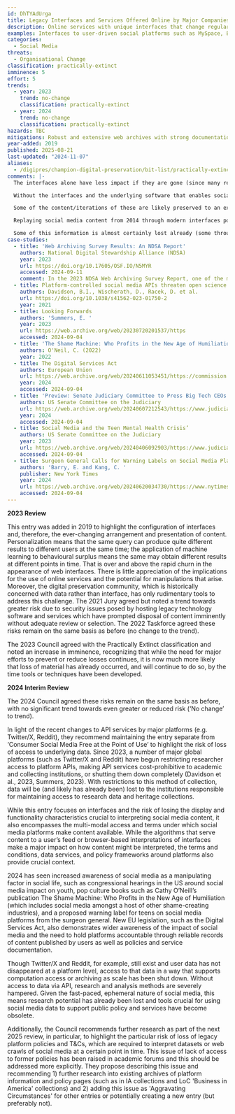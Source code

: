 ```yaml
---
id: DhTYAdUrga
title: Legacy Interfaces and Services Offered Online by Major Companies
description: Online services with unique interfaces that change regularly and through those changes provide a different experience and different content to their users.
examples: Interfaces to user-driven social platforms such as MySpace, Bebo, Facebook, Twitter/X, Reddit, LinkedIn, Sina Weibo, Flickr, and social platform API-driven services such as Botometer and Tweetdeck and many others, and superseded policies and terms governing access and re-use of platform data
categories:
  - Social Media
threats:
  - Organisational Change
classification: practically-extinct
imminence: 5
effort: 5
trends:
  - year: 2023
    trend: no-change
    classification: practically-extinct
  - year: 2024
    trend: no-change
    classification: practically-extinct
hazards: TBC
mitigations: Robust and extensive web archives with strong documentation of platform documentation (such as terms of service) over time; search algorithms (where available); ranking and personalization of interfaces; awareness of IPR and the presence of orphaned works
year-added: 2019
published: 2025-08-21
last-updated: "2024-11-07"
aliases:
  - /digipres/champion-digital-preservation/bit-list/practically-extinct/bitlist-legacy-interfaces-and-services
comments: |-
  The interfaces alone have less impact if they are gone (since many research users are interested in the extracted data). However, it's an important distinction for us to make that we could end up preserving social media data as datasets in the long run, meaning that the look and feel (which serves a different sort of purpose) will be lost. A number of social media researchers in groups like the Association of Internet Researchers (AoIR) may care more about the data, but perhaps it is worth exploring a bit more about their interest in interfaces.

  Without the interfaces and the underlying software that enables social media platforms, it will be impossible to preserve the look and feel and even meaning of a large portion of content that depends on particular functionality or interface to be accurately or authentically interpreted, including for evidential uses, artworks, design research, and historical/qualitative research. The loss of these interfaces (or lack of any indication of robust documentation by platforms) means a significant gap in the cultural heritage of many communities and even entire nations. For example, some content creators on YouTube may lose access to their content and accounts due to copyright infringement claims or reports of inappropriate content, which may or may not be supportable. The risk of loss is higher if the content is not stored anywhere else. Though some mitigation methods are available through the platform, this issue may only affect a small number of accounts.

  Some of the content/iterations of these are likely preserved to an extent within existing web archives but not as targeted collection efforts. As we've seen with MySpace and other platforms where the platform producers decide to remove content or shut down with little notice, loss may be sudden.

  Replaying social media content from 2014 through modern interfaces poses a challenge to authenticity and reliability. If no recording or documentation for legacy interfaces has been preserved, it will not be possible to recreate older interfaces. You'd think the platform owners may preserve older versions, but these copies (if they exist) are not available to research or collecting institutions, and it would be worth engaging in a conversation about making them available for scholarly projects and cultural heritage.

  Some of this information is almost certainly lost already (some through deliberate disposal). The imminence of action depends on the type of institution.
case-studies:
  - title: 'Web Archiving Survey Results: An NDSA Report'
    authors: National Digital Stewardship Alliance (NDSA)
    year: 2023
    url: https://doi.org/10.17605/OSF.IO/N5MYR
    accessed: 2024-09-11
    comment: In the 2023 NDSA Web Archiving Survey Report, one of the major takeaways related to respondents’ concerns about ability to collect social media—in particular, Twitter, Instagram, Facebook, and Reddit. Content housed within social networks has always been difficult to capture for a myriad of reasons and recent changes to numerous social platforms have made this task harder.
  - title: Platform-controlled social media APIs threaten open science
    authors: Davidson, B.I., Wischerath, D., Racek, D. et al.
    url: https://doi.org/10.1038/s41562-023-01750-2
    year: 2021
  - title: Looking Forwards
    authors: 'Summers, E. '
    year: 2023
    url: https://web.archive.org/web/20230720201537/https
    accessed: 2024-09-04
  - title: 'The Shame Machine: Who Profits in the New Age of Humiliation'
    authors: O'Neil, C. (2022)
    year: 2022
  - title: The Digital Services Act
    authors: European Union
    url: https://web.archive.org/web/20240611053451/https://commission.europa.eu/strategy-and-policy/priorities-2019-2024/europe-fit-digital-age/digital-services-act_en
    year: 2024
    accessed: 2024-09-04
  - title: 'Preview: Senate Judiciary Committee to Press Big Tech CEOs on Failures to Protect Kids Online During Landmark Hearing Today'
    authors: US Senate Committee on the Judiciary
    url: https://web.archive.org/web/20240607212543/https://www.judiciary.senate.gov/press/releases/preview-senate-judiciary-committee-to-press-big-tech-ceos-on-failures-to-protect-kids-online-during-landmark-hearing-today
    year: 2024
    accessed: 2024-09-04
  - title: Social Media and the Teen Mental Health Crisis’
    authors: US Senate Committee on the Judiciary
    year: 2023
    url: https://web.archive.org/web/20240406092903/https://www.judiciary.senate.gov/committee-activity/hearings/social-media-and-the-teen-mental-health-crisis
    accessed: 2024-09-04
  - title: Surgeon General Calls for Warning Labels on Social Media Platforms
    authors: 'Barry, E. and Kang, C. '
    publisher: New York Times
    year: 2024
    url: https://web.archive.org/web/20240620034730/https://www.nytimes.com/2024/06/17/health/surgeon-general-social-media-warning-label.html
    accessed: 2024-09-04
---
```

**2023 Review**

This entry was added in 2019 to highlight the configuration of interfaces and, therefore, the ever-changing arrangement and presentation of content. Personalization means that the same query can produce quite different results to different users at the same time; the application of machine learning to behavioural surplus means the same may obtain different results at different points in time. That is over and above the rapid churn in the appearance of web interfaces. There is little appreciation of the implications for the use of online services and the potential for manipulations that arise. Moreover, the digital preservation community, which is historically concerned with data rather than interface, has only rudimentary tools to address this challenge. The 2021 Jury agreed but noted a trend towards greater risk due to security issues posed by hosting legacy technology software and services which have prompted disposal of content imminently without adequate review or selection. The 2022 Taskforce agreed these risks remain on the same basis as before (no change to the trend).

The 2023 Council agreed with the Practically Extinct classification and noted an increase in imminence, recognizing that while the need for major efforts to prevent or reduce losses continues, it is now much more likely that loss of material has already occurred, and will continue to do so, by the time tools or techniques have been developed.

**2024 Interim Review**

The 2024 Council agreed these risks remain on the same basis as before, with no significant trend towards even greater or reduced risk (‘No change’ to trend).

In light of the recent changes to API services by major platforms (e.g. Twitter/X, Reddit), they recommend maintaining the entry separate from ‘Consumer Social Media Free at the Point of Use’ to highlight the risk of loss of access to underlying data. Since 2023, a number of major global platforms (such as Twitter/X and Reddit) have begun restricting researcher access to platform APIs, making API services cost-prohibitive to academic and collecting institutions, or shutting them down completely (Davidson et al., 2023, Summers, 2023). With restrictions to this method of collection, data will be (and likely has already been) lost to the institutions responsible for maintaining access to research data and heritage collections.

While this entry focuses on interfaces and the risk of losing the display and functionality characteristics crucial to interpreting social media content, it also encompasses the multi-modal access and terms under which social media platforms make content available. While the algorithms that serve content to a user’s feed or browser-based interpretations of interfaces make a major impact on how content might be interpreted, the terms and conditions, data services, and policy frameworks around platforms also provide crucial context.

2024 has seen increased awareness of social media as a manipulating factor in social life, such as congressional hearings in the US around social media impact on youth, pop culture books such as Cathy O’Neill’s publication The Shame Machine: Who Profits in the New Age of Humiliation (which includes social media amongst a host of other shame-creating industries), and a proposed warning label for teens on social media platforms from the surgeon general. New EU legislation, such as the Digital Services Act, also demonstrates wider awareness of the impact of social media and the need to hold platforms accountable through reliable records of content published by users as well as policies and service documentation.

Though Twitter/X and Reddit, for example, still exist and user data has not disappeared at a platform level, access to that data in a way that supports computation access or archiving as scale has been shut down. Without access to data via API, research and analysis methods are severely hampered. Given the fast-paced, ephemeral nature of social media, this means research potential has already been lost and tools crucial for using social media data to support public policy and services have become obsolete.

Additionally, the Council recommends further research as part of the next 2025 review, in particular, to highlight the particular risk of loss of legacy platform policies and T&Cs, which are required to interpret datasets or web crawls of social media at a certain point in time. This issue of lack of access to former policies has been raised in academic forums and this should be addressed more explicitly. They propose describing this issue and recommending 1) further research into existing archives of platform information and policy pages (such as in IA collections and LoC 'Business in America' collections) and 2) adding this issue as 'Aggravating Circumstances' for other entries or potentially creating a new entry (but preferably not).
